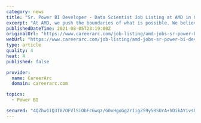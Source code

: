 ```yaml
---
category: news
title: "Sr. Power BI Developer - Data Scientist Job Listing at AMD in George Town, Penang (Job ID 106889)"
excerpt: "At AMD, we push the boundaries of what is possible. We believe in changing the world for the better by driving innovation in high-performance computing, graphics, and visualization technologies – building blocks for gaming, immersive platforms, and the ..."
publishedDateTime: 2021-08-05T23:19:00Z
originalUrl: "https://www.careerarc.com/job-listing/amd-jobs-sr-power-bi-developer-data-scientist-40360578"
webUrl: "https://www.careerarc.com/job-listing/amd-jobs-sr-power-bi-developer-data-scientist-40360578"
type: article
quality: 4
heat: 4
published: false

provider:
  name: CareerArc
  domain: careerarc.com

topics:
  - Power BI

secured: "4QZhw1IQ3T87OFVlSiObFcGwqz/G0xHgoGg2rIigZS9y5RSUrA+hDikAYivsDZAMwEdPRyCjele8T7Z+yAYNatSlC7VtiJkYgPlq4yUVE1QBv3PSJRpXej4IAxMqmOnj1RQ/o2ANkqBKdIrcNPbxHYS+av5+Po/HxxeUGndW0mbZBwEMuFdsttWI1+eQYrqkRG6FGmpOBYXgneQVA78gpaco0w9Z/+4ehtgD9wVxQxcpTJ6055NQ8YIFegajz7LWV6cs8kpTJSQbtfGmpJJwJIBclqY4JFh2eh7wwhULYu9m5MKdZnqeTXzW+fLFBeRI9MMtuT/rnnsW5uc/vhZPl8681FsXVHHGvY9oKUIb3Vg=;G8UASm4GbHAITdF4mQutLg=="
---
```


